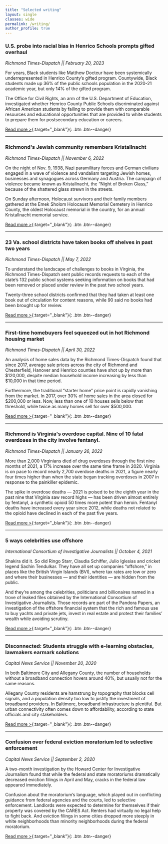 ```yaml
---
title: "Selected writing"
layout: single
classes: wide
permalink: /writing/
author_profile: true
---
```


### U.S. probe into racial bias in Henrico Schools prompts gifted overhaul

*Richmond Times-Dispatch \|\| February 20, 2023*

For years, Black students like Matthew Docteur have been systemically underrepresented in Henrico County’s gifted program. Countywide, Black students made up 36% of the public schools population in the 2020-21 academic year, but only 14% of the gifted program.

The Office for Civil Rights, an arm of the U.S. Department of Education, investigated whether Henrico County Public Schools discriminated against African American students by failing to provide them with comparable resources and educational opportunities that are provided to white students to prepare them for postsecondary education or careers.

[Read more >](https://richmond.com/news/local/education/u-s-probe-into-racial-bias-in-henrico-schools-prompts-overhaul-of-gifted-program/article_79fb9c76-aee8-11ed-9010-a7deb7a95067.html){:target="_blank"}{: .btn .btn--danger}

***

### Richmond's Jewish community remembers Kristallnacht

*Richmond Times-Dispatch \|\| November 6, 2022*

On the night of Nov. 9, 1938, Nazi paramilitary forces and German civilians engaged in a wave of violence and vandalism targeting Jewish homes, businesses and synagogues across Germany and Austria. The campaign of violence became known as Kristallnacht, the “Night of Broken Glass,” because of the shattered glass strewn in the streets.

On Sunday afternoon, Holocaust survivors and their family members gathered at the Emek Sholom Holocaust Memorial Cemetery in Henrico County, the oldest Holocaust memorial in the country, for an annual Kristallnacht memorial service.

[Read more >](https://richmond.com/news/local/richmonds-jewish-community-remembers-kristallnacht/article_60639027-d1c3-533c-8051-45dde9fd7bd8.html){:target="_blank"}{: .btn .btn--danger}

***

### 23 Va. school districts have taken books off shelves in past two years

*Richmond Times-Dispatch \|\| May 7, 2022*

To understand the landscape of challenges to books in Virginia, the Richmond Times-Dispatch sent public records requests to each of the state’s 132 public school systems seeking information on books that had been removed or placed under review in the past two school years.

Twenty-three school districts confirmed that they had taken at least one book out of circulation for content reasons, while 90 said no books had been brought up for review.

[Read more >](https://richmond.com/news/local/education/23-va-school-districts-have-taken-books-off-shelves-in-past-two-years/article_7ce0f31d-dbab-55f0-9576-cb4ae93e14eb.html){:target="_blank"}{: .btn .btn--danger}

***

### First-time homebuyers feel squeezed out in hot Richmond housing market
*Richmond Times-Dispatch \|\| April 30, 2022*

An analysis of home sales data by the Richmond Times-Dispatch found that since 2017, average sale prices across the city of Richmond and Chesterfield, Hanover and Henrico counties have shot up by more than $120,000, despite median household income increasing by less than $10,000 in that time period.

Furthermore, the traditional “starter home” price point is rapidly vanishing from the market. In 2017, over 30% of home sales in the area closed for $200,000 or less. Now, less than one of 10 houses sells below that threshold, while twice as many homes sell for over $500,000.

[Read more >](https://richmond.com/news/local/first-time-homebuyers-feel-squeezed-out-as-richmond-housing-market-stays-hot/article_934f3665-dec5-5c10-af92-c870dd5c2a7a.html){:target="_blank"}{: .btn .btn--danger}

***

### Richmond is Virginia's overdose capital. Nine of 10 fatal overdoses in the city involve fentanyl.

*Richmond Times-Dispatch \|\| January 26, 2022*

More than 2,000 Virginians died of drug overdoses through the first nine months of 2021, a 17% increase over the same time frame in 2020. Virginia is on pace to record nearly 2,700 overdose deaths in 2021, a figure nearly four times higher than when the state began tracking overdoses in 2007 in response to the painkiller epidemic.

The spike in overdose deaths — 2021 is poised to be the eighth year in the past nine that Virginia saw record highs — has been driven almost entirely by fentanyl, a synthetic opioid 50 times more potent than heroin. Fentanyl deaths have increased every year since 2012, while deaths not related to the opioid have declined in each of the past five years.

[Read more >](https://richmond.com/news/local/richmond-is-virginias-overdose-capital-nine-of-10-fatal-overdoses-in-the-city-involve-fentanyl/article_a3dce63b-63fc-5fe1-ba57-9796e68fe004.html){:target="_blank"}{: .btn .btn--danger}

***

### 5 ways celebrities use offshore

*International Consortium of Investigative Journalists \|\| October 4, 2021*

Shakira did it. So did Ringo Starr, Claudia Schiffer, Julio Iglesias and cricket legend Sachin Tendulkar. They have all set up companies “offshore,” in places like the British Virgin Islands (BVI), where tax rates are low or zero and where their businesses — and their identities — are hidden from the public.

And they’re among the celebrities, politicians and billionaires named in a trove of leaked files obtained by the International Consortium of Investigative Journalists. Those records are part of the Pandora Papers, an investigation of the offshore financial system that the rich and famous use to buy yachts and private jets, invest in real estate and protect their families’ wealth while avoiding scrutiny.

[Read more >](https://www.icij.org/investigations/pandora-papers/shakira-sachin-julio-celebrities-use-offshore/){:target="_blank"}{: .btn .btn--danger}

***

### Disconnected: Students struggle with e-learning obstacles, lawmakers earmark solutions

*Capital News Service \|\| November 20, 2020*

In both Baltimore City and Allegany County, the number of households without a broadband connection hovers around 40%, but usually not for the same reasons.

Allegany County residents are hamstrung by topography that blocks cell signals, and a population density too low to justify the investment of broadband providers. In Baltimore, broadband infrastructure is plentiful. But urban connectivity often comes down to affordability, according to state officials and city stakeholders.

[Read more >](https://cnsmaryland.org/2020/11/20/disconnected-students-struggle-with-e-learning-obstacles-lawmakers-earmark-solutions/){:target="_blank"}{: .btn .btn--danger}

***

### Confusion over federal eviction moratorium led to selective enforcement

*Capital News Service \|\| September 2, 2020*

A two-month investigation by the Howard Center for Investigative Journalism found that while the federal and state moratoriums dramatically decreased eviction filings in April and May, cracks in the federal law appeared immediately.

Confusion about the moratorium’s language, which played out in conflicting guidance from federal agencies and the courts, led to selective enforcement. Landlords were expected to determine for themselves if their property was covered by the CARES Act. Renters had virtually no legal help to fight back. And eviction filings in some cities dropped more steeply in white neighborhoods than minority neighborhoods during the federal moratorium.

[Read more >](https://homeless.cnsmaryland.org/2020/09/02/confusion-over-federal-eviction-moratorium-leads-to-selective-enforcement/){:target="_blank"}{: .btn .btn--danger}